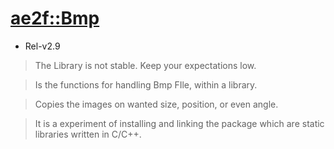 # [ae2f::Bmp](https://github.com/ae2f/Bmp)
- Rel-v2.9
> The Library is not stable. Keep your expectations low.

> Is the functions for handling Bmp FIle, within a library.

> Copies the images on wanted size, position, or even angle.

> It is a experiment of installing and linking the package which are static libraries written in C/C++.
